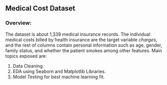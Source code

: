 ## Medical Cost Dataset 
### Overview:
The dataset is about 1,339 medical insurance records. The individual medical costs billed by health insurance are the target variable *charges*, and the rest of columns contain personal information such as age, gender, family status, and whether the patient smokes among other features.
Main topics exposed are: 
1) Data Cleaning. 
2) EDA using Seaborn and Matplotlib Libraries. 
3) Model Testing for best machine learning fit.
